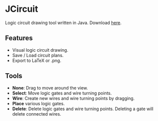 # JCircuit
 Logic circuit drawing tool written in Java. Download [here](https://github.com/Cy4Shot/JCircuit/releases/).

## Features
- Visual logic circuit drawing.
- Save / Load circuit plans.
- Export to LaTeX or .png.

## Tools
- **None**: Drag to move around the view.
- **Select**: Move logic gates and wire turning points.
- **Wire**: Create new wires and wire turning points by dragging.
- **Place** various logic gates.
- **Delete**: Delete logic gates and wire turning points. Deleting a gate will delete connected wires.
